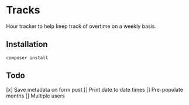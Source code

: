 # Tracks

Hour tracker to help keep track of overtime on a weekly basis.

## Installation

`composer install`

## Todo

[x] Save metadata on form post
[] Print date to date times
[] Pre-populate months
[] Multiple users